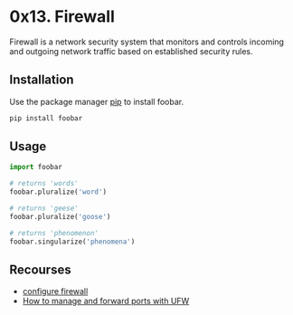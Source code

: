 # 0x13. Firewall

Firewall is a network security system that monitors and controls incoming and outgoing network traffic based on established security rules.

## Installation

Use the package manager [pip](https://pip.pypa.io/en/stable/) to install foobar.

```bash
pip install foobar
```

## Usage

```python
import foobar

# returns 'words'
foobar.pluralize('word')

# returns 'geese'
foobar.pluralize('goose')

# returns 'phenomenon'
foobar.singularize('phenomena')
```

## Recourses
- [configure firewall](https://www.digitalocean.com/community/tutorials/como-configurar-un-firewall-con-ufw-en-ubuntu-18-04-es)
- [How to manage and forward ports with UFW](https://www.arubacloud.com/tutorial/how-to-manage-and-forward-ports-with-ufw-on-ubuntu-18-04.aspx)
